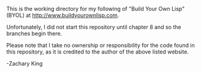 This is the working directory for my 
following of "Build Your Own Lisp" 
(BYOL) at http://www.buildyourownlisp.com.

Unfortunately, I did not start this repository 
until chapter 8 and so the branches begin there. 

Please note that I take no ownership or responsibility 
for the code found in this repository, as it is credited 
to the author of the above listed website.

-Zachary King
